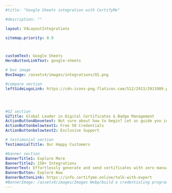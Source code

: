 ```yaml
---
#title: "Google Sheets integration with CertifyMe"

#description: ""

layout: V4LayoutIntegrations

sitemap.priority: 0.9



customText: Google Sheets
HeroButtonLinkText: google-sheets

# box image
BoxImage: /assets4/images/integrations/GS.png

#compare section
leftSideLogoLink: https://cdn-icons-png.flaticon.com/512/2913/2913989.png




#G2 section
G2Title: Global Leader in Digital Certificates & Badge Management
ActionButtonAbovetext: Not sure about how to begin? Let us guide you in the right direction!
ActionButtonbelowtext1: Free 50 Credentials
ActionButtonbelowtext2: Exclusive Support

# testimonial section
TestimonialTitle: Our Happy Customers   

#banner section
BannerTitle1: Explore More
BannerTitle2: 150+ Integrations
BannerText: Effortlessly generate and send certificates with zero manual intervention using the most advanced digital credential management software of 2023.
BannerButton: Explore Now
BannerButtonLink: https://info.certifyme.online/talk-with-expert
#BannerImage: /assets4/images/Images Webp/build a credentialing program.webp
---
```


